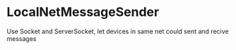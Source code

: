 # LocalNetMessageSender
Use Socket and ServerSocket, let devices in same net could sent and recive messages

